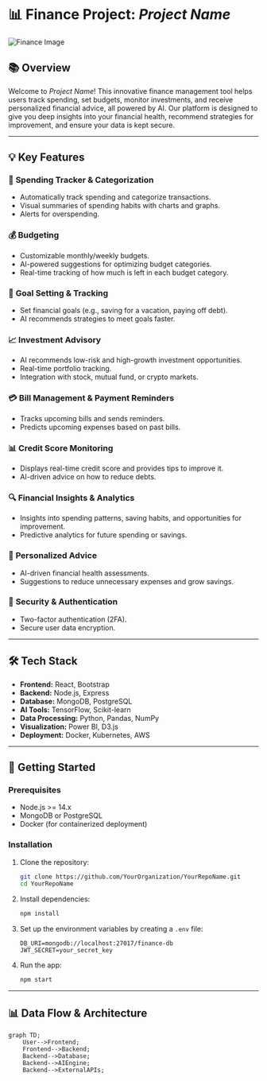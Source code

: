 # 📊 **Finance Project: _Project Name_**

![Finance Image](https://cdn.vectorstock.com/i/1000v/77/74/human-needs-finance-business-and-profit-wealth-vector-26717774.avif)

## 📚 **Overview**

Welcome to _Project Name_! This innovative finance management tool helps users track spending, set budgets, monitor investments, and receive personalized financial advice, all powered by AI. Our platform is designed to give you deep insights into your financial health, recommend strategies for improvement, and ensure your data is kept secure.

---

## 💡 **Key Features**

### 💸 **Spending Tracker & Categorization**
- Automatically track spending and categorize transactions.
- Visual summaries of spending habits with charts and graphs.
- Alerts for overspending.

### 💰 **Budgeting**
- Customizable monthly/weekly budgets.
- AI-powered suggestions for optimizing budget categories.
- Real-time tracking of how much is left in each budget category.

### 🎯 **Goal Setting & Tracking**
- Set financial goals (e.g., saving for a vacation, paying off debt).
- AI recommends strategies to meet goals faster.

### 📈 **Investment Advisory**
- AI recommends low-risk and high-growth investment opportunities.
- Real-time portfolio tracking.
- Integration with stock, mutual fund, or crypto markets.

### 💳 **Bill Management & Payment Reminders**
- Tracks upcoming bills and sends reminders.
- Predicts upcoming expenses based on past bills.

### 📊 **Credit Score Monitoring**
- Displays real-time credit score and provides tips to improve it.
- AI-driven advice on how to reduce debts.

### 🔍 **Financial Insights & Analytics**
- Insights into spending patterns, saving habits, and opportunities for improvement.
- Predictive analytics for future spending or savings.

### 🤖 **Personalized Advice**
- AI-driven financial health assessments.
- Suggestions to reduce unnecessary expenses and grow savings.

### 🔐 **Security & Authentication**
- Two-factor authentication (2FA).
- Secure user data encryption.

---

## 🛠️ **Tech Stack**

- **Frontend:** React, Bootstrap
- **Backend:** Node.js, Express
- **Database:** MongoDB, PostgreSQL
- **AI Tools:** TensorFlow, Scikit-learn
- **Data Processing:** Python, Pandas, NumPy
- **Visualization:** Power BI, D3.js
- **Deployment:** Docker, Kubernetes, AWS

---

## 🚀 **Getting Started**

### Prerequisites

- Node.js >= 14.x
- MongoDB or PostgreSQL
- Docker (for containerized deployment)

### Installation

1. Clone the repository:
    ```bash
    git clone https://github.com/YourOrganization/YourRepoName.git
    cd YourRepoName
    ```

2. Install dependencies:
    ```bash
    npm install
    ```

3. Set up the environment variables by creating a `.env` file:
    ```env
    DB_URI=mongodb://localhost:27017/finance-db
    JWT_SECRET=your_secret_key
    ```

4. Run the app:
    ```bash
    npm start
    ```

---

## 📊 **Data Flow & Architecture**

```mermaid
graph TD;
    User-->Frontend;
    Frontend-->Backend;
    Backend-->Database;
    Backend-->AIEngine;
    Backend-->ExternalAPIs;
